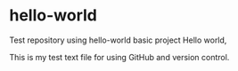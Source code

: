 # hello-world
Test repository using hello-world basic project
Hello world,

This is my test text file for using GitHub and version control.
